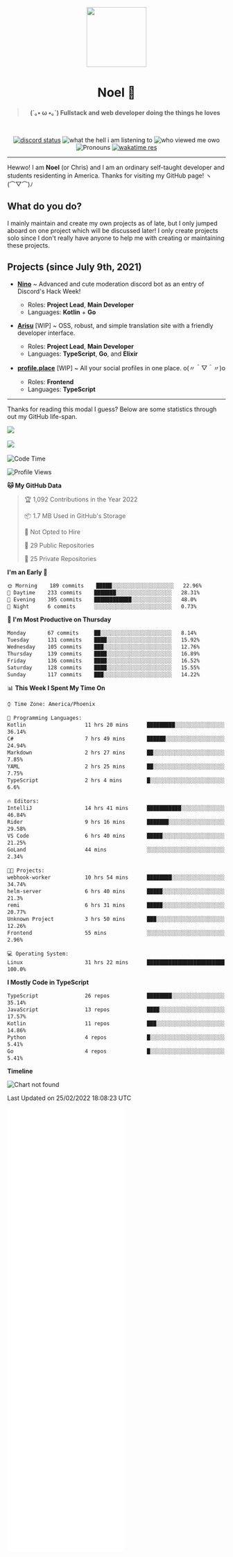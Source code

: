 <div align='center'>
  <div align='center'>
    <img
      src='https://cdn.floofy.dev/art/icons/icon_cinnamonserval.png'
      width='138'
      height='138'
    />
  </div>
  <h1>Noel 🐾</h1>
  <blockquote><strong>(´｡• ω •｡`) Fullstack and web developer doing the things he loves</strong></blockquote>

  <br />

  <a href='https://discord.com/users/280158289667555328' target='_blank'><img alt="discord status" src="https://dev.discordprofiles.me/badge/status/280158289667555328" /></a>
  <img alt="what the hell i am listening to" src="https://dev.discordprofiles.me/badge/spotify/280158289667555328" />
  <img alt="who viewed me owo" src="https://komarev.com/ghpvc/?username=auguwu" />
  <img alt='Pronouns' src='https://img.shields.io/endpoint?url=https://pronoundb.org/shields/6004d014406af11e4593a013' />
  <a href="https://wakatime.com/@auguwu" target='_blank'>
    <img alt='wakatime res' src='https://wakatime.com/badge/user/89736485-42ec-4c0f-a2f3-481db74514dc.svg' />
  </a>
</div>

<hr />

Hewwo! I am **Noel** (or Chris) and I am an ordinary self-taught developer and students residenting in America. Thanks for visiting my GitHub page! ヽ(⌒▽⌒)ﾉ

## What do you do?
I mainly maintain and create my own projects as of late, but I only jumped aboard on one project which will be discussed later! I only create projects
solo since I don't really have anyone to help me with creating or maintaining these projects.

## Projects (since July 9th, 2021)
- [**Nino**](https://nino.sh) ~ Advanced and cute moderation discord bot as an entry of Discord's Hack Week!
  - Roles: **Project Lead**, **Main Developer**
  - Languages: **Kotlin** + **Go**

- [**Arisu**](https://arisu.land) [WIP] ~ OSS, robust, and simple translation site with a friendly developer interface.
  - Roles: **Project Lead**, **Main Developer**
  - Languages: **TypeScript**, **Go**, and **Elixir**

- [**profile.place**](https://profile.place) [WIP] ~ All your social profiles in one place. o(〃＾▽＾〃)o
  - Roles: **Frontend**
  - Languages: **TypeScript**

---

Thanks for reading this modal I guess? Below are some statistics through out my GitHub life-span.

![](https://github-readme-stats.vercel.app/api?username=auguwu&count_private=true&show_icons=true&theme=gruvbox)

![](https://github-readme-stats.vercel.app/api/top-langs/?username=auguwu&layout=compact&theme=gruvbox)

<!--START_SECTION:waka-->
![Code Time](http://img.shields.io/badge/Code%20Time-2%2C771%20hrs%2019%20mins-blue)

![Profile Views](http://img.shields.io/badge/Profile%20Views-74-blue)

**🐱 My GitHub Data** 

> 🏆 1,092 Contributions in the Year 2022
 > 
> 📦 1.7 MB Used in GitHub's Storage 
 > 
> 🚫 Not Opted to Hire
 > 
> 📜 29 Public Repositories 
 > 
> 🔑 25 Private Repositories  
 > 
**I'm an Early 🐤** 

```text
🌞 Morning    189 commits    █████░░░░░░░░░░░░░░░░░░░░   22.96% 
🌆 Daytime    233 commits    ███████░░░░░░░░░░░░░░░░░░   28.31% 
🌃 Evening    395 commits    ████████████░░░░░░░░░░░░░   48.0% 
🌙 Night      6 commits      ░░░░░░░░░░░░░░░░░░░░░░░░░   0.73%

```
📅 **I'm Most Productive on Thursday** 

```text
Monday       67 commits     ██░░░░░░░░░░░░░░░░░░░░░░░   8.14% 
Tuesday      131 commits    ████░░░░░░░░░░░░░░░░░░░░░   15.92% 
Wednesday    105 commits    ███░░░░░░░░░░░░░░░░░░░░░░   12.76% 
Thursday     139 commits    ████░░░░░░░░░░░░░░░░░░░░░   16.89% 
Friday       136 commits    ████░░░░░░░░░░░░░░░░░░░░░   16.52% 
Saturday     128 commits    ████░░░░░░░░░░░░░░░░░░░░░   15.55% 
Sunday       117 commits    ███░░░░░░░░░░░░░░░░░░░░░░   14.22%

```


📊 **This Week I Spent My Time On** 

```text
⌚︎ Time Zone: America/Phoenix

💬 Programming Languages: 
Kotlin                   11 hrs 20 mins      █████████░░░░░░░░░░░░░░░░   36.14% 
C#                       7 hrs 49 mins       ██████░░░░░░░░░░░░░░░░░░░   24.94% 
Markdown                 2 hrs 27 mins       ██░░░░░░░░░░░░░░░░░░░░░░░   7.85% 
YAML                     2 hrs 25 mins       ██░░░░░░░░░░░░░░░░░░░░░░░   7.75% 
TypeScript               2 hrs 4 mins        █░░░░░░░░░░░░░░░░░░░░░░░░   6.6%

🔥 Editors: 
IntelliJ                 14 hrs 41 mins      ███████████░░░░░░░░░░░░░░   46.84% 
Rider                    9 hrs 16 mins       ███████░░░░░░░░░░░░░░░░░░   29.58% 
VS Code                  6 hrs 40 mins       █████░░░░░░░░░░░░░░░░░░░░   21.25% 
GoLand                   44 mins             ░░░░░░░░░░░░░░░░░░░░░░░░░   2.34%

🐱‍💻 Projects: 
webhook-worker           10 hrs 54 mins      ████████░░░░░░░░░░░░░░░░░   34.74% 
helm-server              6 hrs 40 mins       █████░░░░░░░░░░░░░░░░░░░░   21.3% 
remi                     6 hrs 31 mins       █████░░░░░░░░░░░░░░░░░░░░   20.77% 
Unknown Project          3 hrs 50 mins       ███░░░░░░░░░░░░░░░░░░░░░░   12.26% 
Frontend                 55 mins             ░░░░░░░░░░░░░░░░░░░░░░░░░   2.96%

💻 Operating System: 
Linux                    31 hrs 22 mins      █████████████████████████   100.0%

```

**I Mostly Code in TypeScript** 

```text
TypeScript               26 repos            ████████░░░░░░░░░░░░░░░░░   35.14% 
JavaScript               13 repos            ████░░░░░░░░░░░░░░░░░░░░░   17.57% 
Kotlin                   11 repos            ███░░░░░░░░░░░░░░░░░░░░░░   14.86% 
Python                   4 repos             █░░░░░░░░░░░░░░░░░░░░░░░░   5.41% 
Go                       4 repos             █░░░░░░░░░░░░░░░░░░░░░░░░   5.41%

```


**Timeline**

![Chart not found](https://raw.githubusercontent.com/auguwu/auguwu/master/charts/bar_graph.png) 


 Last Updated on 25/02/2022 18:08:23 UTC
<!--END_SECTION:waka-->

![](./github-metrics.svg)
